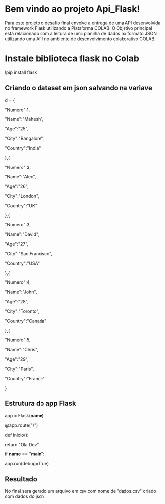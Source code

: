 ﻿# Bem vindo ao projeto Api_Flask!

Para este projeto o desafio final envolve a entrega de uma API desenvolvida no framework Flask utilizando a Plataforma COLAB. O Objetivo principal está relacionado com a leitura de uma planilha de dados no formato JSON utilizando uma API no ambiente de desenvolvimento colaborativo COLAB.


# Instale biblioteca flask no Colab

!pip install flask

## Criando o dataset em json salvando na variave

d = {

"Numero":1,

"Name":"Mahesh",

"Age":"25",

"City":"Bangalore",

"Country":"India"

},{

"Numero":2,

"Name":"Alex",

"Age":"26",

"City":"London",

"Country":"UK"

},{

"Numero":3,

"Name":"David",

"Age":"27",

"City":"Sao Francisco",

"Country":"USA"

},{

"Numero":4,

"Name":"John",

"Age":"28",

"City":"Toronto",

"Country":"Canada"

},{

"Numero":5,

"Name":"Chris",

"Age":"29",

"City":"Paris",

"Country":"France"

}

## Estrutura do app Flask

app = Flask(__name__)

@app.route("/")

def  inicio():

return "Ola Dev"

if  __name__ == "__main__":

app.run(debug=True)

## Resultado 

No final sera gerado um arquivo em csv com nome de "dados.csv" criado com dados do json
